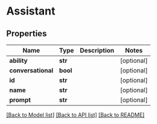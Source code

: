# Assistant

## Properties
Name | Type | Description | Notes
------------ | ------------- | ------------- | -------------
**ability** | **str** |  | [optional] 
**conversational** | **bool** |  | [optional] 
**id** | **str** |  | [optional] 
**name** | **str** |  | [optional] 
**prompt** | **str** |  | [optional] 

[[Back to Model list]](../README.md#documentation-for-models) [[Back to API list]](../README.md#documentation-for-api-endpoints) [[Back to README]](../README.md)


